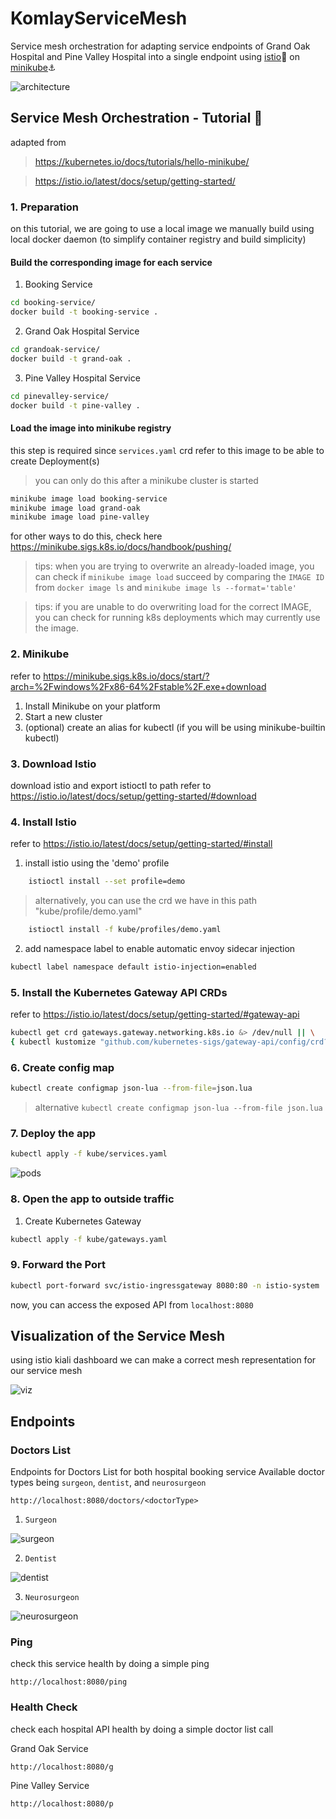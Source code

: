 # KomlayServiceMesh
Service mesh orchestration for adapting service endpoints of Grand Oak Hospital and Pine Valley Hospital into a single endpoint using [istio](https://istio.io)🚢 on [minikube](https://minikube.sigs.k8s.io/)⚓

![architecture](readme/service%20mesh%20architecture.jpg)

## Service Mesh Orchestration - Tutorial 🚀
adapted from
> https://kubernetes.io/docs/tutorials/hello-minikube/

> https://istio.io/latest/docs/setup/getting-started/

### 1. Preparation
on this tutorial, we are going to use a local image we manually build using local docker daemon (to simplify container registry and build simplicity)

#### Build the corresponding image for each service
1. Booking Service
```sh
cd booking-service/
docker build -t booking-service .
```
2. Grand Oak Hospital Service
```sh
cd grandoak-service/
docker build -t grand-oak .
```
3. Pine Valley Hospital Service
```sh
cd pinevalley-service/
docker build -t pine-valley .
```



#### Load the image into minikube registry
this step is required since `services.yaml` crd refer to this image to be able to create Deployment(s)

> you can only do this after a minikube cluster is started

```sh
minikube image load booking-service
minikube image load grand-oak
minikube image load pine-valley
```

for other ways to do this, check here https://minikube.sigs.k8s.io/docs/handbook/pushing/

>tips: when you are trying to overwrite an already-loaded image, you can check if `minikube image load` succeed by comparing the `IMAGE ID` from `docker image ls` and `minikube image ls --format='table'`

> tips: if you are unable to do overwriting load for the correct IMAGE, you can check for running k8s deployments which may currently use the image. 

### 2. Minikube
refer to https://minikube.sigs.k8s.io/docs/start/?arch=%2Fwindows%2Fx86-64%2Fstable%2F.exe+download
1. Install Minikube on your platform
2. Start a new cluster
3. (optional) create an alias for kubectl (if you will be using minikube-builtin kubectl)

### 3. Download Istio
download istio and export istioctl to path
refer to https://istio.io/latest/docs/setup/getting-started/#download

### 4. Install Istio
refer to https://istio.io/latest/docs/setup/getting-started/#install
1. install istio using the 'demo' profile

```sh
    istioctl install --set profile=demo
```

> alternatively, you can use the crd we have in this path "kube/profile/demo.yaml"
```sh   
    istioctl install -f kube/profiles/demo.yaml
```

2. add namespace label to enable automatic envoy sidecar injection
```sh
kubectl label namespace default istio-injection=enabled
```

### 5. Install the Kubernetes Gateway API CRDs
refer to https://istio.io/latest/docs/setup/getting-started/#gateway-api

```sh
kubectl get crd gateways.gateway.networking.k8s.io &> /dev/null || \
{ kubectl kustomize "github.com/kubernetes-sigs/gateway-api/config/crd?ref=v1.2.0" | kubectl apply -f -; }
```

### 6. Create config map
```sh
kubectl create configmap json-lua --from-file=json.lua
```

> alternative `kubectl create configmap json-lua --from-file json.lua`

### 7. Deploy the app
```sh
kubectl apply -f kube/services.yaml    
```

![pods](readme/running-pods.jpg)

### 8. Open the app to outside traffic
1. Create Kubernetes Gateway
```sh
kubectl apply -f kube/gateways.yaml    
```

### 9. Forward the Port
```sh
kubectl port-forward svc/istio-ingressgateway 8080:80 -n istio-system
```
now, you can access the exposed API from `localhost:8080`

## Visualization of the Service Mesh 
using istio kiali dashboard we can make a correct mesh representation for our service mesh

![viz](readme/kiali-service-mesh-viz.jpg)


## Endpoints
### Doctors List
Endpoints for Doctors List for both hospital booking service
Available doctor types being `surgeon`, `dentist`, and `neurosurgeon`
```url
http://localhost:8080/doctors/<doctorType>
```

1. `Surgeon`

![surgeon](readme/surgeon.jpg)

2. `Dentist`

![dentist](readme/dentist.jpg)

3. `Neurosurgeon`

![neurosurgeon](readme/neurosurgeon.jpg)

### Ping
check this service health by doing a simple ping
```url
http://localhost:8080/ping
```

### Health Check
check each hospital API health by doing a simple doctor list call

Grand Oak Service
```url
http://localhost:8080/g
```

Pine Valley Service
```url
http://localhost:8080/p
```
